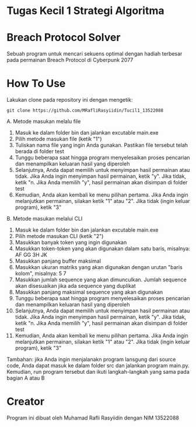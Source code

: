 # Tugas Kecil 1 Strategi Algoritma
# Breach Protocol Solver
Sebuah program untuk mencari sekuens optimal dengan hadiah terbesar pada permainan Breach Protocol di Cyberpunk 2077
# How To Use
Lakukan clone pada repository ini dengan mengetik:
```
git clone https://github.com/MRafliRasyiidin/Tucil1_13522088
```
A. Metode masukan melalu file
  1. Masuk ke dalam folder bin dan jalankan excutable main.exe
  2. Pilih metode masukan file (ketik "1")
  3. Tuliskan nama file yang ingin Anda gunakan. Pastikan file tersebut telah berada di folder test
  4. Tunggu beberapa saat hingga program menyelesaikan proses pencarian dan menampilkan keluaran hasil yang diperoleh
  5. Selanjutnya, Anda dapat memilih untuk menyimpan hasil permainan atau tidak. Jika Anda ingin menyimpan hasil permainan, ketik "y". Jika tidak, ketik "n. Jika Anda memilih "y", hasil permainan akan disimpan di folder test
  6. Kemudian, Anda akan kembali ke menu pilihan pertama. Jika Anda ingin melanjutkan permainan, silakan ketik "1" atau "2". Jika tidak (ingin keluar program), ketik "3"

B. Metode masukan melalui CLI
  1. Masuk ke dalam folder bin dan jalankan excutable main.exe
  2. Pilih metode masukan CLI (ketik "2")
  3. Masukkan banyak token yang ingin digunakan
  4. Masukkan token-token yang akan digunakan dalam satu baris, misalnya: AF GG 3H JK
  5. Masukkan panjang buffer maksimal
  6. Masukkan ukuran matriks yang akan digunakan dengan urutan "baris kolom", misalnya: 5 7
  7. Masukkan jumlah sequence yang akan dimunculkan. Jumlah sequence akan disesuaikan jika ada sequence yang duplikat
  8. Masukkan panjang maksimal sequence yang akan digunakan
  9. Tunggu beberapa saat hingga program menyelesaikan proses pencarian dan menampilkan keluaran hasil yang diperoleh
  10. Selanjutnya, Anda dapat memilih untuk menyimpan hasil permainan atau tidak. Jika Anda ingin menyimpan hasil permainan, ketik "y". Jika tidak, ketik "n. Jika Anda memilih "y", hasil permainan akan disimpan di folder test
  11. Kemudian, Anda akan kembali ke menu pilihan pertama. Jika Anda ingin melanjutkan permainan, silakan ketik "1" atau "2". Jika tidak (ingin keluar program), ketik "3"

Tambahan: jika Anda ingin menjalanakn program lansgung dari source code, Anda dapat masuk ke dalam folder src dan jalankan program main.py. Kemudian, run program tersebut dan ikuti langkah-langkah yang sama pada bagian A atau B
# Creator
Program ini dibuat oleh Muhamad Rafli Rasyiidin dengan NIM 13522088
